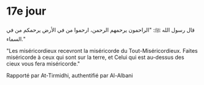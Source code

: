 # 17e jour

قال رسول الله ﷺ: "الراحمون يرحمهم الرحمن، ارحموا من في الأرض يرحمكم من في السماء."

"Les miséricordieux recevront la miséricorde du Tout-Miséricordieux. Faites miséricorde à ceux qui sont sur la terre, et Celui qui est au-dessus des cieux vous fera miséricorde."

Rapporté par At-Tirmidhi, authentifié par Al-Albani